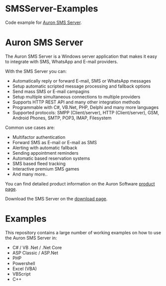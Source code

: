 # SMSServer-Examples
Code example for [Auron SMS Server](https://www.auronsoftware.com/products/sms-server/).

# Auron SMS Server
The Auron SMS Server is a Windows server application that makes it easy to integrate with SMS, WhatsApp and E-mail providers.

With the SMS Server you can: 
 * Automatically reply or forward E-mail, SMS or WhatsApp messages 
 * Setup automatic scripted message processing and fallback options
 * Send mass SMS or E-mail campagins 
 * Setup multiple simultaneous connections to multiple providers
 * Supports HTTP REST API and many other integration methods
 * Programmable with C#, VB.Net, PHP, Delphi and many more languages
 * Supported protocols: SMPP (Client/server), HTTP (Client/server), GSM, Android Phones, SMTP, POP3, IMAP, Filesystem
 
Common use cases are: 
 * Multifactor authentication
 * Forward SMS as E-mail or E-mail as SMS
 * Alerting with automatic fallback
 * Sending appointment reminders
 * Automatic based reservation systems
 * SMS based fleed tracking
 * Interactive premium SMS games
 * And many more..


You can find detailed product information on the Auron Software [product page](https://www.auronsoftware.com/products/sms-server/).

Download the SMS Server on the [download page](https://www.auronsoftware.com/download/).

# Examples

This repository contains a large number of working examples on how to use the Auron SMS Server in:
 * C# / VB .Net / .Net Core
 * ASP Classic / ASP.Net
 * PHP
 * Powershell
 * Excel (VBA)
 * VBScript
 * C++  
